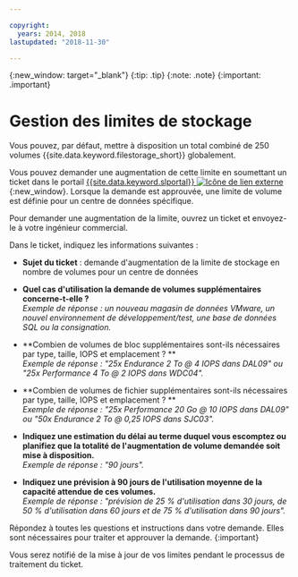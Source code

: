 ```yaml
---

copyright:
  years: 2014, 2018
lastupdated: "2018-11-30"

---
```

{:new_window: target="_blank"}
{:tip: .tip}
{:note: .note}
{:important: .important}

# Gestion des limites de stockage

Vous pouvez, par défaut, mettre à disposition un total combiné de 250 volumes {{site.data.keyword.filestorage_short}} globalement.

Vous pouvez demander une augmentation de cette limite en soumettant un ticket dans le portail [{{site.data.keyword.slportal}} ![Icône de lien externe](../../icons/launch-glyph.svg "Icône de lien externe")](https://control.softlayer.com/){:new_window}. Lorsque la demande est approuvée, une limite de volume est définie pour un centre de données spécifique.  

Pour demander une augmentation de la limite, ouvrez un ticket et envoyez-le à votre ingénieur commercial.

Dans le ticket, indiquez les informations suivantes :

- **Sujet du ticket** : demande d'augmentation de la limite de stockage en nombre de volumes pour un centre de données

- **Quel cas d'utilisation la demande de volumes supplémentaires concerne-t-elle ?** <br />
*Exemple de réponse : un nouveau magasin de données VMware, un nouvel environnement de développement/test, une base de données SQL ou la consignation.*

- **Combien de volumes de bloc supplémentaires sont-ils nécessaires par type, taille, IOPS et emplacement ? ** <br />
*Exemple de réponse : "25x Endurance 2 To @ 4 IOPS dans DAL09" ou "25x Performance 4 To @ 2 IOPS dans WDC04".*

- **Combien de volumes de fichier supplémentaires sont-ils nécessaires par type, taille, IOPS et emplacement ? ** <br />
*Exemple de réponse : "25x Performance 20 Go @ 10 IOPS dans DAL09" ou "50x Endurance 2 To @ 0,25 IOPS dans SJC03".*

- **Indiquez une estimation du délai au terme duquel vous escomptez ou planifiez que la totalité de l'augmentation de volume demandée soit mise à disposition.** <br />
 *Exemple de réponse : "90 jours".*

- **Indiquez une prévision à 90 jours de l'utilisation moyenne de la capacité attendue de ces volumes.** <br />
*Exemple de réponse : "prévision de 25 % d'utilisation dans 30 jours, de 50 % d'utilisation dans 60 jours et de 75 % d'utilisation dans 90 jours".*

Répondez à toutes les questions et instructions dans votre demande. Elles sont nécessaires pour traiter et approuver la demande.
{:important}

Vous serez notifié de la mise à jour de vos limites pendant le processus de traitement du ticket.
